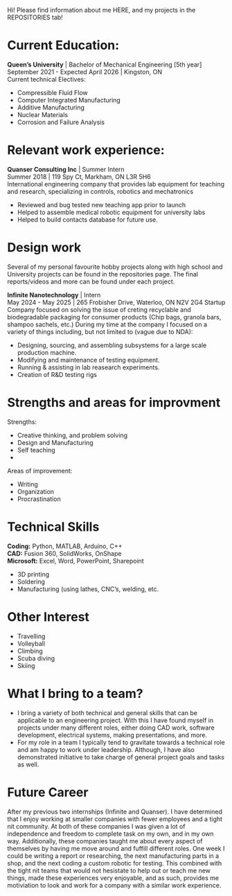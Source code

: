 Hi! Please find information about me HERE, and my projects in the REPOSITORIES tab!


# Current Education: 
**Queen’s University** | Bachelor of Mechanical Engineering [5th year]  
September 2021 - Expected April 2026 | Kingston, ON  
Current technical Electives:  
 - Compressible Fluid Flow  
 - Computer Integrated Manufacturing  
 - Additive Manufacturing  
 - Nuclear Materials
 - Corrosion and Failure Analysis
  
# Relevant work experience:
**Quanser Consulting Inc** | Summer Intern  
Summer 2018 | 119 Spy Ct, Markham, ON L3R 5H6  
International engineering company that provides lab equipment for teaching and
research, specializing in controls, robotics and mechatronics
- Reviewed and bug tested new teaching app prior to launch
- Helped to assemble medical robotic equipment for university labs  
- Helped to build contacts database for future use.


# Design work
  Several of my personal favourite hobby projects along with high school and University projects can be found in the repositories page.
  The final reports/videos and more can be found under each project.
  
**Infinite Nanotechnology** | Intern  
May 2024 - May 2025 | 265 Frobisher Drive, Waterloo, ON N2V 2G4
Startup Company focused on solving the issue of creting recyclable and biodegradable packaging for consumer products (Chip bags, granola bars, shampoo sachels, etc.)
During my time at the company I focused on a variety of things including, but not limited to (vague due to NDA):
- Designing, sourcing, and assembling subsystems for a large scale production machine.
- Modifying and maintenance of testing equipment.
- Running & assisting in lab reasearch experiments.
- Creation of R&D testing rigs

# Strengths and areas for improvment
Strengths:
 - Creative thinking, and problem solving
 - Design and Manufacturing
 - Self teaching
 - 

Areas of improvement: 
 - Writing
 - Organization
 - Procrastination 

# Technical Skills

**Coding:** Python, MATLAB,
Arduino, C++  
**CAD:** Fusion 360, SolidWorks, OnShape  
**Microsoft:** Excel, Word,
PowerPoint, Sharepoint  

- 3D printing
- Soldering
- Manufacturing (using lathes,
CNC’s, welding, etc.

# Other Interest
- Travelling  
- Volleyball  
- Climbing  
- Scuba diving  
- Skiing

# What I bring to a team?
- I bring a variety of both technical and general skills that can be applicable to an engineering project. With this I have found myself in projects under many different roles, either doing CAD work, software development, electrical systems, making presentations, and more.
- For my role in a team I typically tend to gravitate towards a technical role and am happy to work under leadership. Although, I have also demonstrated initiative to take charge of general project goals and tasks as well.

# Future Career
 After my previous two internships (Infinite and Quanser). I have determined that I enjoy working at smaller companies with fewer employees and a tight nit community.
 At both of these companies I was given a lot of independence and freedom to complete task on my own, and in my own way.
 Additionally, these companies taught me about every aspect of themselves by having me move around and fuffill different roles.
 One week I could be writing a report or researching, the next manufacturing parts in a shop, and the next coding a custom robotic for testing.
 This combined with the tight nit teams that would not hesistate to help out or teach me new things, made these experiences very enjoyable, 
 and as such, provides me motiviation to look and work for a company with a similar work experience.

